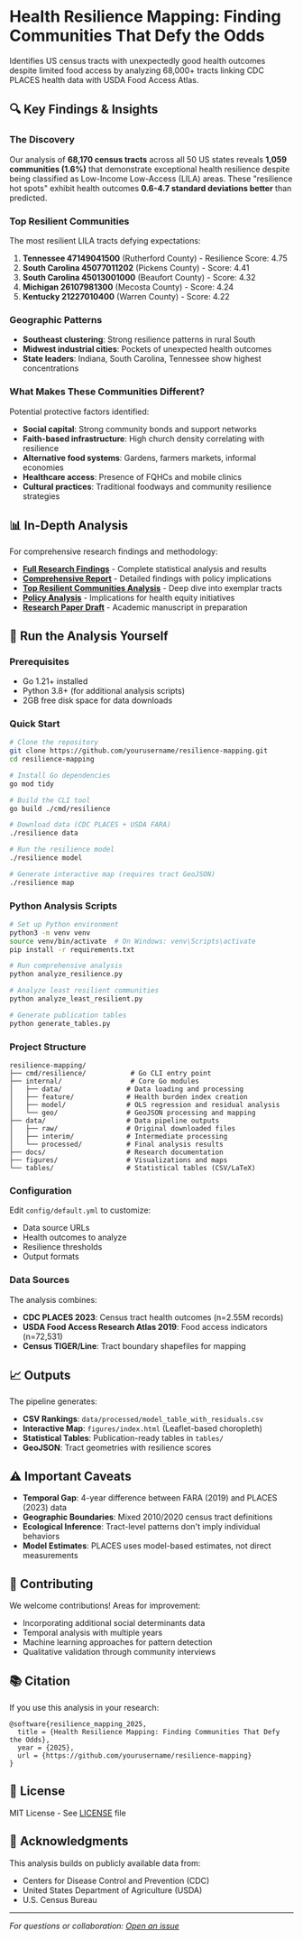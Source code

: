 # Health Resilience Mapping: Finding Communities That Defy the Odds

Identifies US census tracts with unexpectedly good health outcomes despite limited food access by analyzing 68,000+ tracts linking CDC PLACES health data with USDA Food Access Atlas.

## 🔍 Key Findings & Insights

### The Discovery
Our analysis of **68,170 census tracts** across all 50 US states reveals **1,059 communities (1.6%)** that demonstrate exceptional health resilience despite being classified as Low-Income Low-Access (LILA) areas. These "resilience hot spots" exhibit health outcomes **0.6-4.7 standard deviations better** than predicted.

### Top Resilient Communities
The most resilient LILA tracts defying expectations:
1. **Tennessee 47149041500** (Rutherford County) - Resilience Score: 4.75
2. **South Carolina 45077011202** (Pickens County) - Score: 4.41  
3. **South Carolina 45013001000** (Beaufort County) - Score: 4.32
4. **Michigan 26107981300** (Mecosta County) - Score: 4.24
5. **Kentucky 21227010400** (Warren County) - Score: 4.22

### Geographic Patterns
- **Southeast clustering**: Strong resilience patterns in rural South
- **Midwest industrial cities**: Pockets of unexpected health outcomes
- **State leaders**: Indiana, South Carolina, Tennessee show highest concentrations

### What Makes These Communities Different?
Potential protective factors identified:
- **Social capital**: Strong community bonds and support networks
- **Faith-based infrastructure**: High church density correlating with resilience
- **Alternative food systems**: Gardens, farmers markets, informal economies
- **Healthcare access**: Presence of FQHCs and mobile clinics
- **Cultural practices**: Traditional foodways and community resilience strategies

## 📊 In-Depth Analysis

For comprehensive research findings and methodology:
- **[Full Research Findings](docs/research-findings.md)** - Complete statistical analysis and results
- **[Comprehensive Report](docs/COMPREHENSIVE-FINDINGS-REPORT.md)** - Detailed findings with policy implications
- **[Top Resilient Communities Analysis](docs/top-resilient-communities.md)** - Deep dive into exemplar tracts
- **[Policy Analysis](docs/policy-analysis.md)** - Implications for health equity initiatives
- **[Research Paper Draft](docs/research-paper-draft.md)** - Academic manuscript in preparation

## 🚀 Run the Analysis Yourself

### Prerequisites
- Go 1.21+ installed
- Python 3.8+ (for additional analysis scripts)
- 2GB free disk space for data downloads

### Quick Start

```bash
# Clone the repository
git clone https://github.com/yourusername/resilience-mapping.git
cd resilience-mapping

# Install Go dependencies
go mod tidy

# Build the CLI tool
go build ./cmd/resilience

# Download data (CDC PLACES + USDA FARA)
./resilience data

# Run the resilience model
./resilience model

# Generate interactive map (requires tract GeoJSON)
./resilience map
```

### Python Analysis Scripts

```bash
# Set up Python environment
python3 -m venv venv
source venv/bin/activate  # On Windows: venv\Scripts\activate
pip install -r requirements.txt

# Run comprehensive analysis
python analyze_resilience.py

# Analyze least resilient communities
python analyze_least_resilient.py

# Generate publication tables
python generate_tables.py
```

### Project Structure

```
resilience-mapping/
├── cmd/resilience/           # Go CLI entry point
├── internal/                 # Core Go modules
│   ├── data/                # Data loading and processing
│   ├── feature/             # Health burden index creation
│   ├── model/               # OLS regression and residual analysis
│   └── geo/                 # GeoJSON processing and mapping
├── data/                    # Data pipeline outputs
│   ├── raw/                 # Original downloaded files
│   ├── interim/             # Intermediate processing
│   └── processed/           # Final analysis results
├── docs/                    # Research documentation
├── figures/                 # Visualizations and maps
└── tables/                  # Statistical tables (CSV/LaTeX)
```

### Configuration

Edit `config/default.yml` to customize:
- Data source URLs
- Health outcomes to analyze
- Resilience thresholds
- Output formats

### Data Sources

The analysis combines:
- **CDC PLACES 2023**: Census tract health outcomes (n=2.55M records)
- **USDA Food Access Research Atlas 2019**: Food access indicators (n=72,531)
- **Census TIGER/Line**: Tract boundary shapefiles for mapping

## 📈 Outputs

The pipeline generates:
- **CSV Rankings**: `data/processed/model_table_with_residuals.csv`
- **Interactive Map**: `figures/index.html` (Leaflet-based choropleth)
- **Statistical Tables**: Publication-ready tables in `tables/`
- **GeoJSON**: Tract geometries with resilience scores

## ⚠️ Important Caveats

- **Temporal Gap**: 4-year difference between FARA (2019) and PLACES (2023) data
- **Geographic Boundaries**: Mixed 2010/2020 census tract definitions
- **Ecological Inference**: Tract-level patterns don't imply individual behaviors
- **Model Estimates**: PLACES uses model-based estimates, not direct measurements

## 🤝 Contributing

We welcome contributions! Areas for improvement:
- Incorporating additional social determinants data
- Temporal analysis with multiple years
- Machine learning approaches for pattern detection
- Qualitative validation through community interviews

## 📚 Citation

If you use this analysis in your research:
```
@software{resilience_mapping_2025,
  title = {Health Resilience Mapping: Finding Communities That Defy the Odds},
  year = {2025},
  url = {https://github.com/yourusername/resilience-mapping}
}
```

## 📄 License

MIT License - See [LICENSE](LICENSE) file

## 🙏 Acknowledgments

This analysis builds on publicly available data from:
- Centers for Disease Control and Prevention (CDC)
- United States Department of Agriculture (USDA)
- U.S. Census Bureau

---

*For questions or collaboration: [Open an issue](https://github.com/yourusername/resilience-mapping/issues)*
